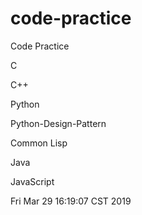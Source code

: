 # code-practice
Code Practice

C

C++

Python

Python-Design-Pattern

Common Lisp

Java

JavaScript

Fri Mar 29 16:19:07 CST 2019


